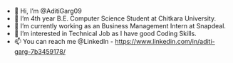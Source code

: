 - 👋 Hi, I’m @AditiGarg09
- 💞️ I’m 4th year B.E. Computer Science Student at Chitkara University.
- 🌱 I’m currently working as an Business Management Intern at Snapdeal.
- 👀 I’m interested in Technical Job as I have good Coding Skills.
- 📫 You can reach me @LinkedIn - https://www.linkedin.com/in/aditi-garg-7b3459178/

<!---
AditiGarg09/AditiGarg09 is a ✨ special ✨ repository because its `README.md` (this file) appears on your GitHub profile.
You can click the Preview link to take a look at your changes.
--->
